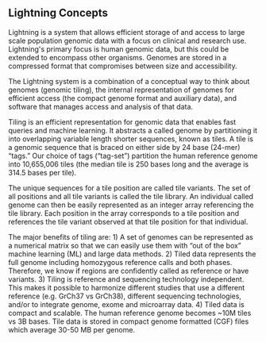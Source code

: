 Lightning Concepts
---

Lightning is a system that allows efficient storage of and access to
large scale population genomic data with a focus
on clinical and research use.
Lightning's primary focus is human genomic
data, but this could be extended to encompass other organisms.
Genomes are stored in a compressed format that compromises
between size and accessibility.

The Lightning system is a combination of a conceptual way
to think about genomes (genomic tiling),
the internal representation of genomes for efficient access
(the compact genome format and auxiliary data), and
software that manages access and analysis of that data.

Tiling is an efficient representation for genomic data that 
enables fast queries and machine learning.  It abstracts a called 
genome by partitioning it into overlapping variable length shorter
sequences, known as tiles.  A tile is a genomic sequence that is braced 
on either side by 24 base (24-mer) “tags.” Our choice of tags (“tag-set”)
partition the human reference genome into 10,655,006 tiles (the median tile 
is 250 bases long and the average is 314.5 bases per tile).   

The unique sequences for a tile position are called tile variants. The set 
of all positions and all tile variants is called the tile library. An individual 
called genome can then be easily represented as an integer array referencing the 
tile library. Each position in the array corresponds to a tile position and references 
the tile variant observed at that tile position for that individual. 

The major benefits of tiling are:  1) A set of genomes can be represented as a
numerical matrix so that we can easily use them with “out of the box” machine learning
(ML) and large data methods.  2) Tiled data represents the full genome including homozygous
reference calls and both phases. Therefore, we know if regions are confidently called as
reference or have variants.  3) Tiling is reference and sequencing technology independent.
This makes it possible to harmonize different studies that use a different reference
(e.g. GrCh37 vs GrCh38), different sequencing technologies, and/or to integrate 
genome, exome and microarray data.     4) Tiled data is compact and scalable. 
The human reference genome becomes ~10M tiles vs 3B bases. Tile data is stored in 
compact genome formatted (CGF) files which average 30-50 MB per genome.




